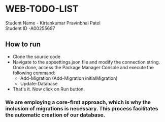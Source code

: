 # WEB-TODO-LIST
Student Name - Kirtankumar Pravinbhai Patel                                        
Student ID -A00255697

## How to run ## 
* Clone the source code 
* Navigate to the appsettings.json file and modify the connection string. Once done, access the Package Manager Console and execute the following command:
   * Add-Migration <migration-test> (Add-Migration initialMigration)
   * Update-Database
* That's it. Now click on Run button.

### We are employing a core-first approach, which is why the inclusion of migrations is necessary. This process facilitates the automatic creation of our database. ###

